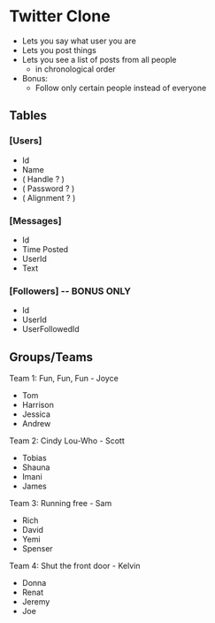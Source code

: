 # Twitter Clone #

* Lets you say what user you are
* Lets you post things
* Lets you see a list of posts from all people
  * in chronological order
* Bonus:
  * Follow only certain people instead of everyone

## Tables ##

### [Users] ###

* Id
* Name
* ( Handle ? )
* ( Password ? )
* ( Alignment ? )

### [Messages] ###

* Id
* Time Posted
* UserId
* Text

### [Followers] -- BONUS ONLY ###

* Id
* UserId
* UserFollowedId

## Groups/Teams ##

Team 1: Fun, Fun, Fun - Joyce

* Tom
* Harrison
* Jessica
* Andrew

Team 2: Cindy Lou-Who - Scott

* Tobias
* Shauna
* Imani
* James

Team 3: Running free - Sam

* Rich
* David
* Yemi
* Spenser

Team 4: Shut the front door - Kelvin

* Donna
* Renat
* Jeremy
* Joe
